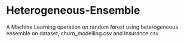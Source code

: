 # Heterogeneous-Ensemble
A Machine Learning operation on random forest using heterogeneous ensemble on dataset, churn_modelling.csv and Insurance.csv
